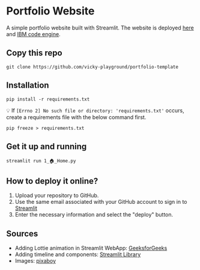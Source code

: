 # Portfolio Website
A simple portfolio website built with Streamlit. The website is deployed [here](https://vicky-playground-portfolio-template-1--home-ehxx2f.streamlit.app/) and [IBM code engine](https://application-a6.xs6r134s1i6.us-east.codeengine.appdomain.cloud/).

## Copy this repo
```
git clone https://github.com/vicky-playground/portfolio-template
```
## Installation
```
pip install -r requirements.txt
```
💡 If `[Errno 2] No such file or directory: 'requirements.txt'` occurs, create a requirements file with the below command first.
```
pip freeze > requirements.txt
```

## Get it up and running
```
streamlit run 1_🏠_Home.py
```

## How to deploy it online?
1.  Upload your repository to GitHub. 
2. Use the same email associated with your GitHub account to sign in to [Streamlit](https://streamlit.io/)
3. Enter the necessary information and select the "deploy" button.

## Sources
* Adding Lottie animation in Streamlit WebApp: [GeeksforGeeks](https://www.geeksforgeeks.org/adding-lottie-animation-in-streamlit-webapp/)
* Adding timeline and components: [Streamlit Library](https://docs.streamlit.io/library)
* Images: [pixaboy](https://pixabay.com/)
